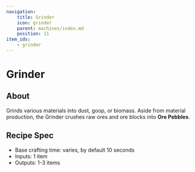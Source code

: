 ```yaml
---
navigation:
    title: Grinder
    icon: grinder
    parent: machines/index.md
    position: 11
item_ids:
    - grinder
---
```


# Grinder

<BlockImage id="grinder" scale="4" />

## About
Grinds various materials into dust, goop, or biomass. Aside from material production, the Grinder crushes raw ores and
ore blocks into **Ore Pebbles**.

## Recipe Spec
- Base crafting time: varies, by default 10 seconds
- Inputs: 1 item
- Outputs: 1-3 items